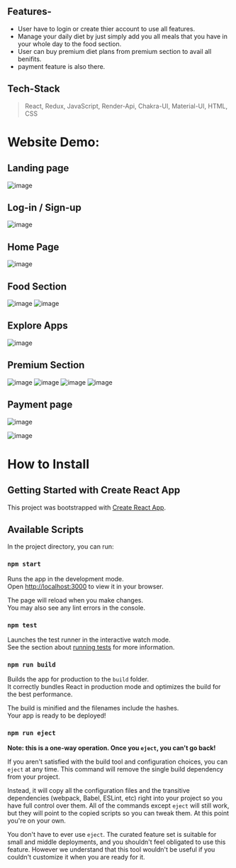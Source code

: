 ## Features-
* User have to login or create thier account to use all features.
* Manage your daily diet by just simply add you all meals that you have in your whole day to the food section.
* User can buy premium diet plans from premium section to avail all benifits.
* payment feature is also there.

## Tech-Stack
> React, Redux, JavaScript, Render-Api, Chakra-UI, Material-UI, HTML, CSS


# Website Demo:

## Landing page
![image](https://user-images.githubusercontent.com/81805096/212323795-8b285853-ceb6-41bb-9f2c-c9fab8491831.png)

## Log-in / Sign-up
![image](https://user-images.githubusercontent.com/81805096/212324003-5907ba98-1667-44ab-8b24-8e6674f54b19.png)

## Home Page
![image](https://user-images.githubusercontent.com/81805096/212324070-0139e13d-6817-44c2-9a31-0ac337e17ada.png)

## Food Section
![image](https://user-images.githubusercontent.com/81805096/212324325-20ea7ee3-27b9-40bf-a102-8977d2e59fc0.png)
![image](https://user-images.githubusercontent.com/81805096/212324413-7242fa8b-f61b-499f-9a4d-f40678c3aa28.png)

## Explore Apps
![image](https://user-images.githubusercontent.com/81805096/212324611-b15f8764-6796-49e7-92e5-d169dfc8ca9e.png)

## Premium Section
![image](https://user-images.githubusercontent.com/81805096/212324723-fba2f9c5-6ddc-40df-9467-a24947054dcb.png)
![image](https://user-images.githubusercontent.com/81805096/212324795-d791197d-cd58-4fd4-803d-23a3e5930fc5.png)
![image](https://user-images.githubusercontent.com/81805096/212324961-31669c0e-23cd-4341-b29e-5c7e229c1524.png)
![image](https://user-images.githubusercontent.com/81805096/212325028-6f355d15-a8e6-4a3a-8e77-d63609e131ed.png)

## Payment page
![image](https://user-images.githubusercontent.com/81805096/212325174-7c3f6187-f5fc-4dfe-98f6-01891da4f847.png)

![image](https://user-images.githubusercontent.com/81805096/212325266-23759d4a-3fbc-4a9f-88e1-98b717dceb51.png)



# How to Install
## Getting Started with Create React App

This project was bootstrapped with [Create React App](https://github.com/facebook/create-react-app).

## Available Scripts

In the project directory, you can run:

### `npm start`

Runs the app in the development mode.\
Open [http://localhost:3000](http://localhost:3000) to view it in your browser.

The page will reload when you make changes.\
You may also see any lint errors in the console.

### `npm test`

Launches the test runner in the interactive watch mode.\
See the section about [running tests](https://facebook.github.io/create-react-app/docs/running-tests) for more information.

### `npm run build`

Builds the app for production to the `build` folder.\
It correctly bundles React in production mode and optimizes the build for the best performance.

The build is minified and the filenames include the hashes.\
Your app is ready to be deployed!


### `npm run eject`

**Note: this is a one-way operation. Once you `eject`, you can't go back!**

If you aren't satisfied with the build tool and configuration choices, you can `eject` at any time. This command will remove the single build dependency from your project.

Instead, it will copy all the configuration files and the transitive dependencies (webpack, Babel, ESLint, etc) right into your project so you have full control over them. All of the commands except `eject` will still work, but they will point to the copied scripts so you can tweak them. At this point you're on your own.

You don't have to ever use `eject`. The curated feature set is suitable for small and middle deployments, and you shouldn't feel obligated to use this feature. However we understand that this tool wouldn't be useful if you couldn't customize it when you are ready for it.

